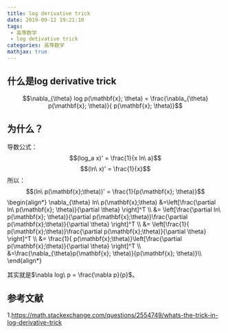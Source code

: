 ```yaml
---
title: log derivative trick
date: 2019-09-12 19:21:10
tags:
 - 高等数学
 - log detivative trick
categories: 高等数学
mathjax: true
---
```


## 什么是log derivative trick
$$\nabla_{\theta} log p(\mathbf{x}; \theta) = \frac{\nabla_{\theta} p(\mathbf{x}; \theta)}{ p(\mathbf{x}; \theta)}$$

## 为什么？
导数公式：
$$(log_a x)' = \frac{1}{x ln\ a}$$
$$(ln\ x)' = \frac{1}{x}$$
所以：
$$(ln\ p(\mathbf{x};\theta))' = \frac{1}{p(\mathbf{x}; \theta)}$$
\begin{align\*}
\nabla_{\theta} ln\ p(\mathbf{x};\theta) &=\left[\frac{\partial ln\ p(\mathbf{x}; \theta)}{\partial \theta} \right]^T \\\\
&= \left[\frac{\partial ln\ p(\mathbf{x}; \theta)}{\partial p(\mathbf{x};\theta)}\frac{\partial p(\mathbf{x};\theta)}{\partial \theta} \right]^T  \\\\
&= \left[\frac{1}{ p(\mathbf{x};\theta)}\frac{\partial p(\mathbf{x};\theta)}{\partial \theta} \right]^T \\\\
&= \frac{1}{ p(\mathbf{x};\theta)}\left[\frac{\partial p(\mathbf{x};\theta)}{\partial \theta} \right]^T \\\\
&=\frac{\nabla_{\theta}p(\mathbf{x}; \theta)}{p(\mathbf{x}; \theta)}\\\\
\end{align\*}

其实就是$\nabla log\ p = \frac{\nabla p}{p}$。

## 参考文献
1.https://math.stackexchange.com/questions/2554749/whats-the-trick-in-log-derivative-trick
